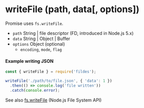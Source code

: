 # writeFile (path, data[, options])

Promise uses `fs.writeFile`.

- `path` String | file descriptor (FD, introduced in Node.js 5.x)
- `data` String | Object | Buffer
- `options` Object (optional)
  - `encoding`, `mode`, `flag`


#### Example writing JSON

```javascript
const { writeFile } = require('fildes');

writeFile('./path/to/file.json', { 'data': 1 })
  .then(() => console.log('file written'))
  .catch(console.error);
```

See also [fs.writeFile](https://nodejs.org/api/fs.html#fs_fs_writefile_file_data_options_callback) (Node.js File System API)
